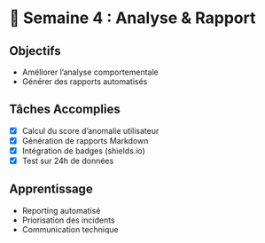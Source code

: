# 📅 Semaine 4 : Analyse & Rapport

## Objectifs
- Améliorer l’analyse comportementale
- Générer des rapports automatisés

## Tâches Accomplies
- [x] Calcul du score d’anomalie utilisateur
- [x] Génération de rapports Markdown
- [x] Intégration de badges (shields.io)
- [x] Test sur 24h de données

## Apprentissage
- Reporting automatisé
- Priorisation des incidents
- Communication technique
